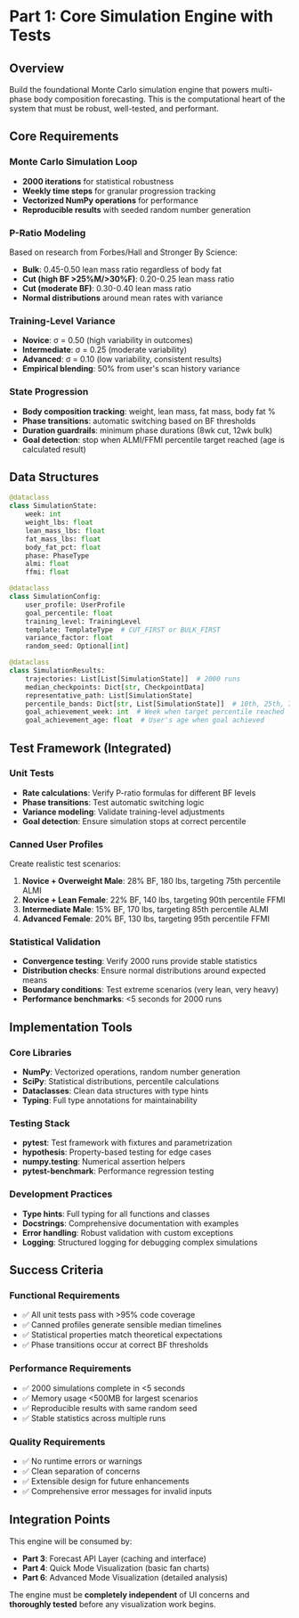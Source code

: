 # Part 1: Core Simulation Engine with Tests

## Overview
Build the foundational Monte Carlo simulation engine that powers multi-phase body composition forecasting. This is the computational heart of the system that must be robust, well-tested, and performant.

## Core Requirements

### Monte Carlo Simulation Loop
- **2000 iterations** for statistical robustness
- **Weekly time steps** for granular progression tracking
- **Vectorized NumPy operations** for performance
- **Reproducible results** with seeded random number generation

### P-Ratio Modeling
Based on research from Forbes/Hall and Stronger By Science:
- **Bulk**: 0.45-0.50 lean mass ratio regardless of body fat
- **Cut (high BF >25%M/>30%F)**: 0.20-0.25 lean mass ratio  
- **Cut (moderate BF)**: 0.30-0.40 lean mass ratio
- **Normal distributions** around mean rates with variance

### Training-Level Variance
- **Novice**: σ = 0.50 (high variability in outcomes)
- **Intermediate**: σ = 0.25 (moderate variability)
- **Advanced**: σ = 0.10 (low variability, consistent results)
- **Empirical blending**: 50% from user's scan history variance

### State Progression
- **Body composition tracking**: weight, lean mass, fat mass, body fat %
- **Phase transitions**: automatic switching based on BF thresholds
- **Duration guardrails**: minimum phase durations (8wk cut, 12wk bulk)
- **Goal detection**: stop when ALMI/FFMI percentile target reached (age is calculated result)

## Data Structures

```python
@dataclass
class SimulationState:
    week: int
    weight_lbs: float
    lean_mass_lbs: float
    fat_mass_lbs: float
    body_fat_pct: float
    phase: PhaseType
    almi: float
    ffmi: float

@dataclass
class SimulationConfig:
    user_profile: UserProfile
    goal_percentile: float
    training_level: TrainingLevel
    template: TemplateType  # CUT_FIRST or BULK_FIRST
    variance_factor: float
    random_seed: Optional[int]

@dataclass
class SimulationResults:
    trajectories: List[List[SimulationState]]  # 2000 runs
    median_checkpoints: Dict[str, CheckpointData]
    representative_path: List[SimulationState]
    percentile_bands: Dict[str, List[SimulationState]]  # 10th, 25th, 75th, 90th
    goal_achievement_week: int  # Week when target percentile reached
    goal_achievement_age: float  # User's age when goal achieved
```

## Test Framework (Integrated)

### Unit Tests
- **Rate calculations**: Verify P-ratio formulas for different BF levels
- **Phase transitions**: Test automatic switching logic
- **Variance modeling**: Validate training-level adjustments
- **Goal detection**: Ensure simulation stops at correct percentile

### Canned User Profiles
Create realistic test scenarios:

1. **Novice + Overweight Male**: 28% BF, 180 lbs, targeting 75th percentile ALMI
2. **Novice + Lean Female**: 22% BF, 140 lbs, targeting 90th percentile FFMI  
3. **Intermediate Male**: 15% BF, 170 lbs, targeting 85th percentile ALMI
4. **Advanced Female**: 20% BF, 130 lbs, targeting 95th percentile FFMI

### Statistical Validation
- **Convergence testing**: Verify 2000 runs provide stable statistics
- **Distribution checks**: Ensure normal distributions around expected means
- **Boundary conditions**: Test extreme scenarios (very lean, very heavy)
- **Performance benchmarks**: <5 seconds for 2000 runs

## Implementation Tools

### Core Libraries
- **NumPy**: Vectorized operations, random number generation
- **SciPy**: Statistical distributions, percentile calculations
- **Dataclasses**: Clean data structures with type hints
- **Typing**: Full type annotations for maintainability

### Testing Stack
- **pytest**: Test framework with fixtures and parametrization
- **hypothesis**: Property-based testing for edge cases
- **numpy.testing**: Numerical assertion helpers
- **pytest-benchmark**: Performance regression testing

### Development Practices
- **Type hints**: Full typing for all functions and classes
- **Docstrings**: Comprehensive documentation with examples
- **Error handling**: Robust validation with custom exceptions
- **Logging**: Structured logging for debugging complex simulations

## Success Criteria

### Functional Requirements
- ✅ All unit tests pass with >95% code coverage
- ✅ Canned profiles generate sensible median timelines
- ✅ Statistical properties match theoretical expectations
- ✅ Phase transitions occur at correct BF thresholds

### Performance Requirements  
- ✅ 2000 simulations complete in <5 seconds
- ✅ Memory usage <500MB for largest scenarios
- ✅ Reproducible results with same random seed
- ✅ Stable statistics across multiple runs

### Quality Requirements
- ✅ No runtime errors or warnings
- ✅ Clean separation of concerns
- ✅ Extensible design for future enhancements
- ✅ Comprehensive error messages for invalid inputs

## Integration Points

This engine will be consumed by:
- **Part 3**: Forecast API Layer (caching and interface)
- **Part 4**: Quick Mode Visualization (basic fan charts)
- **Part 6**: Advanced Mode Visualization (detailed analysis)

The engine must be **completely independent** of UI concerns and **thoroughly tested** before any visualization work begins.